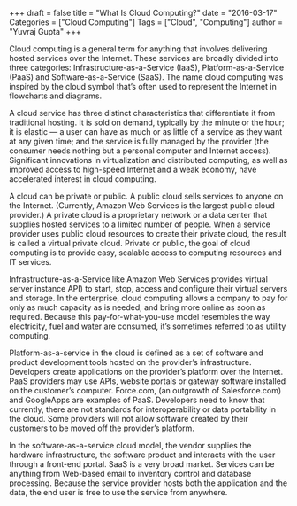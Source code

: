 +++
draft = false
title = "What Is Cloud Computing?"
date = "2016-03-17"
Categories = ["Cloud Computing"]
Tags = ["Cloud", "Computing"]
author = "Yuvraj Gupta"
+++

Cloud computing is a general term for anything that involves delivering hosted services over the Internet. These services are broadly divided into three categories: Infrastructure-as-a-Service (IaaS), Platform-as-a-Service (PaaS) and Software-as-a-Service (SaaS). The name cloud computing was inspired by the cloud symbol that’s often used to represent the Internet in flowcharts and diagrams.

A cloud service has three distinct characteristics that differentiate it from traditional hosting. It is sold on demand, typically by the minute or the hour; it is elastic — a user can have as much or as little of a service as they want at any given time; and the service is fully managed by the provider (the consumer needs nothing but a personal computer and Internet access). Significant innovations in virtualization and distributed computing, as well as improved access to high-speed Internet and a weak economy, have accelerated interest in cloud computing.

A cloud can be private or public. A public cloud sells services to anyone on the Internet. (Currently, Amazon Web Services is the largest public cloud provider.) A private cloud is a proprietary network or a data center that supplies hosted services to a limited number of people. When a service provider uses public cloud resources to create their private cloud, the result is called a virtual private cloud. Private or public, the goal of cloud computing is to provide easy, scalable access to computing resources and IT services.

Infrastructure-as-a-Service like Amazon Web Services provides virtual server instance API) to start, stop, access and configure their virtual servers and storage. In the enterprise, cloud computing allows a company to pay for only as much capacity as is needed, and bring more online as soon as required. Because this pay-for-what-you-use model resembles the way electricity, fuel and water are consumed, it’s sometimes referred to as utility computing.

Platform-as-a-service in the cloud is defined as a set of software and product development tools hosted on the provider’s infrastructure. Developers create applications on the provider’s platform over the Internet. PaaS providers may use APIs, website portals or gateway software installed on the customer’s computer. Force.com, (an outgrowth of Salesforce.com) and GoogleApps are examples of PaaS. Developers need to know that currently, there are not standards for interoperability or data portability in the cloud. Some providers will not allow software created by their customers to be moved off the provider’s platform.

In the software-as-a-service cloud model, the vendor supplies the hardware infrastructure, the software product and interacts with the user through a front-end portal. SaaS is a very broad market. Services can be anything from Web-based email to inventory control and database processing. Because the service provider hosts both the application and the data, the end user is free to use the service from anywhere.
